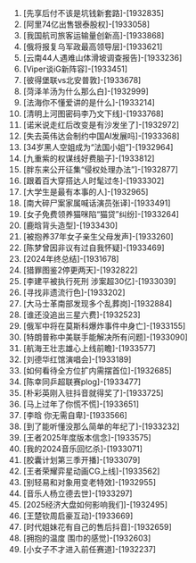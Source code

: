 
1. [先享后付不该是坑钱新套路]-[1932835]
1. [阿里74亿出售银泰股权]-[1933058]
1. [我国航司旅客运输量创新高]-[1933868]
1. [俄将报复乌军政最高领导层]-[1933621]
1. [云南44人遇难山体滑坡调查报告]-[1933236]
1. [Viper谈iG新阵容]-[1933451]
1. [彼得堡联vs北安普敦]-[1933678]
1. [菏泽羊汤为什么那么白]-[1932999]
1. [法海你不懂爱讲的是什么]-[1933214]
1. [清明上河图密码李乃文下线]-[1933768]
1. [诺米说走红后改变是有沙发坐了]-[1932972]
1. [失去英伟达会制约中国AI发展吗]-[1933368]
1. [34岁黑人空姐成为“法国小姐”]-[1932964]
1. [九重紫的权谋线好费脑子]-[1933812]
1. [胖东来公开征集“侵权处理办法”]-[1932877]
1. [跟着百大穿搭达人时髦过冬]-[1933302]
1. [大学生是最有本事的人]-[1932965]
1. [南大碎尸案家属喊话演员张译]-[1933491]
1. [女子免费领养猫咪陷“猫贷”纠纷]-[1933264]
1. [鹿晗背头造型]-[1933430]
1. [被抱养37年女子亲生父母发声]-[1933260]
1. [陈梦曾因非议有过自我怀疑]-[1933469]
1. [2024年终总结]-[1931678]
1. [猎罪图鉴2停更两天]-[1932822]
1. [李建平被执行死刑 涉案超30亿]-[1933039]
1. [寻找非遗流行色]-[1933202]
1. [大马士革南部发现多个乱葬岗]-[1932884]
1. [谁还没追出三星六费]-[1932523]
1. [俄军中将在莫斯科爆炸事件中身亡]-[1933155]
1. [特朗普称中美联手能解决所有问题]-[1933090]
1. [航海王壮志雄心上线前瞻]-[1933577]
1. [刘德华红馆演唱会]-[1933189]
1. [如何看待全方位扩内需摆首位]-[1932685]
1. [陈幸同乒超联赛plog]-[1933477]
1. [朴彩英刚入驻抖音就得奖了]-[1933725]
1. [马上过年了你慌不慌]-[1933651]
1. [李晗 你无需自卑]-[1933566]
1. [到了能听懂没那么简单的年纪了]-[1933232]
1. [王者2025年度版本信念]-[1933575]
1. [我的2024音乐回忆杀]-[1933071]
1. [胶囊计划第三季开播]-[1933079]
1. [王者荣耀弈星动画CG上线]-[1933562]
1. [别轻易和对象用变老特效]-[1932955]
1. [音乐人杨立德去世]-[1933297]
1. [2025经济大盘如何影响我们]-[1932495]
1. [王楚钦周启豪互动]-[1933669]
1. [时代姐妹花有自己的售后抖音]-[1932659]
1. [拥抱的温度 围巾的感觉]-[1932603]
1. [小女子不才进入前任赛道]-[1932237]